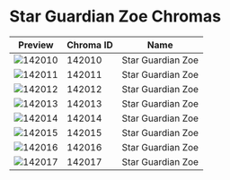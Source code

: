 # Star Guardian Zoe Chromas

| Preview | Chroma ID | Name |
|---------|-----------|------|
| ![142010](https://raw.communitydragon.org/latest/plugins/rcp-be-lol-game-data/global/default/v1/champion-chroma-images/142/142010.png) | 142010 | Star Guardian Zoe |
| ![142011](https://raw.communitydragon.org/latest/plugins/rcp-be-lol-game-data/global/default/v1/champion-chroma-images/142/142011.png) | 142011 | Star Guardian Zoe |
| ![142012](https://raw.communitydragon.org/latest/plugins/rcp-be-lol-game-data/global/default/v1/champion-chroma-images/142/142012.png) | 142012 | Star Guardian Zoe |
| ![142013](https://raw.communitydragon.org/latest/plugins/rcp-be-lol-game-data/global/default/v1/champion-chroma-images/142/142013.png) | 142013 | Star Guardian Zoe |
| ![142014](https://raw.communitydragon.org/latest/plugins/rcp-be-lol-game-data/global/default/v1/champion-chroma-images/142/142014.png) | 142014 | Star Guardian Zoe |
| ![142015](https://raw.communitydragon.org/latest/plugins/rcp-be-lol-game-data/global/default/v1/champion-chroma-images/142/142015.png) | 142015 | Star Guardian Zoe |
| ![142016](https://raw.communitydragon.org/latest/plugins/rcp-be-lol-game-data/global/default/v1/champion-chroma-images/142/142016.png) | 142016 | Star Guardian Zoe |
| ![142017](https://raw.communitydragon.org/latest/plugins/rcp-be-lol-game-data/global/default/v1/champion-chroma-images/142/142017.png) | 142017 | Star Guardian Zoe |